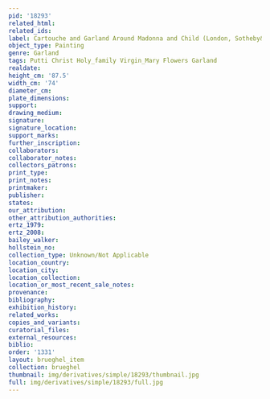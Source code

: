 ```yaml
---
pid: '18293'
related_html: 
related_ids: 
label: Cartouche and Garland Around Madonna and Child (London, Sotheby&apos;s, 1983)
object_type: Painting
genre: Garland
tags: Putti Christ Holy_family Virgin_Mary Flowers Garland
realdate: 
height_cm: '87.5'
width_cm: '74'
diameter_cm: 
plate_dimensions: 
support: 
drawing_medium: 
signature: 
signature_location: 
support_marks: 
further_inscription: 
collaborators: 
collaborator_notes: 
collectors_patrons: 
print_type: 
print_notes: 
printmaker: 
publisher: 
states: 
our_attribution: 
other_attribution_authorities: 
ertz_1979: 
ertz_2008: 
bailey_walker: 
hollstein_no: 
collection_type: Unknown/Not Applicable
location_country: 
location_city: 
location_collection: 
location_or_most_recent_sale_notes: 
provenance: 
bibliography: 
exhibition_history: 
related_works: 
copies_and_variants: 
curatorial_files: 
external_resources: 
biblio: 
order: '1331'
layout: brueghel_item
collection: brueghel
thumbnail: img/derivatives/simple/18293/thumbnail.jpg
full: img/derivatives/simple/18293/full.jpg
---
```

